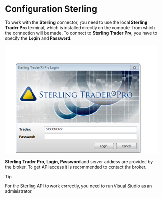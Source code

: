 # Configuration Sterling

To work with the **Sterling** connector, you need to use the local **Sterling Trader Pro** terminal, which is installed directly on the computer from which the connection will be made. To connect to **Sterling Trader Pro**, you have to specify the **Login** and **Password**. 

![Sterling login](../../../../../images/sterling_login.png)

**Sterling Trader Pro, Login, Password** and server address are provided by the broker. To get API access it is recommended to contact the broker.

> [!TIP]
> For the Sterling API to work correctly, you need to run Visual Studio as an administrator.
